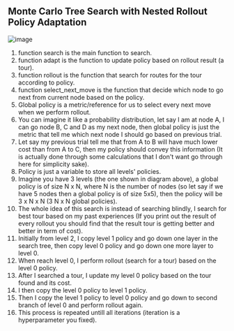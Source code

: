 ## Monte Carlo Tree Search with Nested Rollout Policy Adaptation

![image](https://user-images.githubusercontent.com/80279898/117935314-2bd64280-b336-11eb-8325-56b61f407930.png)

1. function search is the main function to search.
2. function adapt is the function to update policy based on rollout result (a tour).
3. function rollout is the function that search for routes for the tour according to policy.
4. function select_next_move is the function that decide which node to go next from current node based on the policy.
5. Global policy is a metric/reference for us to select every next move when we perform rollout. 
6. You can imagine it like a probability distribution, let say I am at node A, I can go node B, C and D as my next node, then global policy is just the metric that tell me which next node I should go based on previous trial.
7. Let say my previous trial tell me that from A to B will have much lower cost than from A to C, then my policy should convey this information (It is actually done through some calculations that I don't want go through here for simplicity sake).
8. Policy is just a variable to store all levels' policies.
9. Imagine you have 3 levels (the one shown in diagram above), a global policy is of size N x N, where N is the number of nodes (so let say if we have 5 nodes then a global policy is of size 5x5), then the policy will be 3 x N x N (3 N x N global policies).
10. The whole idea of this search is instead of searching blindly, I search for best tour based on my past experiences (If you print out the result of every rollout you should find that the result tour is getting better and better in term of cost).
11. Initially from level 2, I copy level 1 policy and go down one layer in the search tree, then copy level 0 policy and go down one more layer to level 0.
12. When reach level 0, I perform rollout (search for a tour) based on the level 0 policy.
13. After I searched a tour, I update my level 0 policy based on the tour found and its cost.
14. I then copy the level 0 policy to level 1 policy.
15. Then I copy the level 1 policy to level 0 policy and go down to second branch of level 0 and perform rollout again.
16. This process is repeated untill all iterations (iteration is a hyperparameter you fixed).
